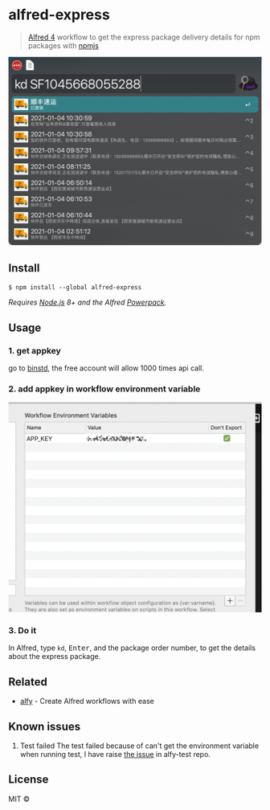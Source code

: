 # alfred-express

> [Alfred 4](https://www.alfredapp.com) workflow to get the express package delivery details for npm packages with [npmjs](https://www.npmjs.com/)

<img src="Snipaste1.png" />

## Install

```
$ npm install --global alfred-express
```

_Requires [Node.js](https://nodejs.org) 8+ and the Alfred [Powerpack](https://www.alfredapp.com/powerpack/)._

## Usage

### 1. get appkey

go to [binstd](https://www.binstd.com/api/express.html), the free account will allow 1000 times api call.

### 2. add appkey in workflow environment variable

![environment_variable](environment_variable.png)

### 3. Do it

In Alfred, type `kd`, <kbd>Enter</kbd>, and the package order number, to get the details about the express package.

## Related

- [alfy](https://github.com/sindresorhus/alfy) - Create Alfred workflows with ease

## Known issues

1. Test failed
   The test failed because of can't get the environment variable when running test, I have raise [the issue](https://github.com/SamVerschueren/alfy-test/issues/10) in alfy-test repo.

## License

MIT ©
